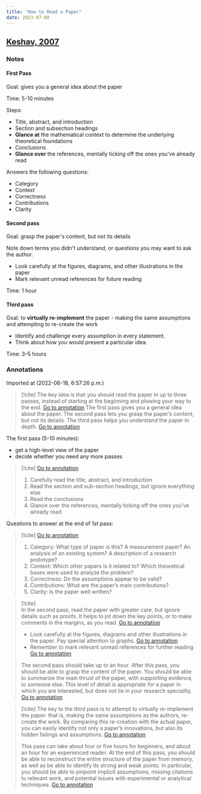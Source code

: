 ```yaml
---
title: "How to Read a Paper"
date: 2023-07-08
---
```

## [Keshav, 2007](zotero://select/library/items/TZPCHP8A)

### Notes

#### First Pass

Goal: gives you a general idea about the paper

Time: 5-10 minutes

Steps:

* Title, abstract, and introduction
* Section and subsection headings
* **Glance at** the mathematical context to determine the underlying theoretical foundations
* Conclusions
* **Glance over** the references, mentally ticking off the ones you've already read

Answers the following questions:

* Category
* Context
* Correctness
* Contributions
* Clarity

#### Second pass

Goal: grasp the paper's content, but not its details

Note down terms you didn't understand, or questions you may want to ask the author.
* Look carefully at the figures, diagrams, and other illustrations in the paper
* Mark relevant unread references for future reading

Time: 1 hour

#### Third pass

Goal: to **virtually re-implement** the paper - making the same assumptions and attempting to re-create the work
* Identify and challenge every assumption in every statement. 
* Think about how you would present a particular idea.

Time: 3–5 hours

### Annotations  

Imported at (2022-06-18, 6:57:26 p.m.)

> [!cite] 
> The key idea is that you should read the paper in up to three passes, instead of starting at the beginning and plowing your way to the end. [Go to annotation](zotero://open-pdf/library/items/IL9HG2HS?page=1&annotation=JGQSG7RT) 
> The first pass gives you a general idea about the paper. The second pass lets you grasp the paper’s content, but not its details. The third pass helps you understand the paper in depth. [Go to annotation](zotero://open-pdf/library/items/IL9HG2HS?page=1&annotation=U9WQI4XD) 

The first pass (5-10 minutes):  
* get a high-level view of the paper  
* decide whether you need any more passes
> [!cite] [Go to annotation](zotero://open-pdf/library/items/IL9HG2HS?page=1&annotation=SRH9SEYL) 
> 1. Carefully read the title, abstract, and introduction 
> 2. Read the section and sub-section headings, but ignore everything else 
> 3. Read the conclusions 
> 4. Glance over the references, mentally ticking off the ones you’ve already read 


Questions to answer at the end of 1st pass:
> [!cite] [Go to annotation](zotero://open-pdf/library/items/IL9HG2HS?page=1&annotation=QKXMATSY) 
> 1. Category: What type of paper is this? A measurement paper? An analysis of an existing system? A description of a research prototype? 
> 2. Context: Which other papers is it related to? Which theoretical bases were used to analyze the problem? 
> 3. Correctness: Do the assumptions appear to be valid? 
> 4. Contributions: What are the paper’s main contributions? 
> 5. Clarity: Is the paper well written?

> [!cite]  
> In the second pass, read the paper with greater care, but ignore details such as proofs. It helps to jot down the key points, or to make comments in the margins, as you read. [Go to annotation](zotero://open-pdf/library/items/IL9HG2HS?page=1&annotation=RM3JC7N6)
> - Look carefully at the figures, diagrams and other illustrations in the paper. Pay special attention to graphs. [Go to annotation](zotero://open-pdf/library/items/IL9HG2HS?page=1&annotation=3CVLLPML) 
> - Remember to mark relevant unread references for further reading [Go to annotation](zotero://open-pdf/library/items/IL9HG2HS?page=1&annotation=2BZ3WLC7)
> 
> The second pass should take up to an hour. After this pass, you should be able to grasp the content of the paper. You should be able to summarize the main thrust of the paper, with supporting evidence, to someone else. This level of detail is appropriate for a paper in which you are interested, but does not lie in your research speciality. [Go to annotation](zotero://open-pdf/library/items/IL9HG2HS?page=2&annotation=57HR9GMB) 

> [!cite] 
> The key to the third pass is to attempt to virtually re-implement the paper: that is, making the same assumptions as the authors, re-create the work. By comparing this re-creation with the actual paper, you can easily identify not only a paper’s innovations, but also its hidden failings and assumptions. [Go to annotation](zotero://open-pdf/library/items/IL9HG2HS?page=2&annotation=UPGMP4D5) 
> 
> This pass can take about four or five hours for beginners, and about an hour for an experienced reader. At the end of this pass, you should be able to reconstruct the entire structure of the paper from memory, as well as be able to identify its strong and weak points. In particular, you should be able to pinpoint implicit assumptions, missing citations to relevant work, and potential issues with experimental or analytical techniques. [Go to annotation](zotero://open-pdf/library/items/IL9HG2HS?page=2&annotation=DS3AXA8B) 